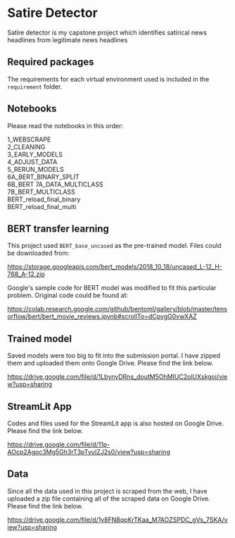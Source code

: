 # Satire Detector

Satire detector is my capstone project which identifies satirical news headlines from legitimate news headlines

## Required packages

The requirements for each virtual environment used is included in the `requirement` folder.

## Notebooks

Please read the notebooks in this order:

1_WEBSCRAPE</BR>
2_CLEANING</BR>
3_EARLY_MODELS</BR>
4_ADJUST_DATA</BR>
5_RERUN_MODELS</BR>
6A_BERT_BINARY_SPLIT</BR>
6B_BERT
7A_DATA_MULTICLASS</BR>
7B_BERT_MULTICLASS</BR>
BERT_reload_final_binary</BR>
BERT_reload_final_multi</BR>


## BERT transfer learning

This project used `BERT_base_uncased` as the pre-trained model. Files could be downloaded from:</br>

https://storage.googleapis.com/bert_models/2018_10_18/uncased_L-12_H-768_A-12.zip

Google's sample code for BERT model was modified to fit this particular problem. Original code could be found at:

https://colab.research.google.com/github/bentoml/gallery/blob/master/tensorflow/bert/bert_movie_reviews.ipynb#scrollTo=dCpvgG0vwXAZ


## Trained model
Saved models were too big to fit into the submission portal. I have zipped them and uploaded them onto Google Drive. Please find the link below.

https://drive.google.com/file/d/1LbynyDRns_doutM5OhMIUC2olUXskgoj/view?usp=sharing

## StreamLit App
Codes and files used for the StreamLit app is also hosted on Google Drive. Please find the link below.

https://drive.google.com/file/d/11p-AOcp2Agoc3Mg5Gh3rT3pTvuIZJ2s0/view?usp=sharing

## Data
Since all the data used in this project is scraped from the web, I have uploaded a zip file containing all of the scraped data on Google Drive. Please find the link below.

https://drive.google.com/file/d/1y8FN8qpKrTKaa_M7AOZSPDC_gVs_7SKA/view?usp=sharing

